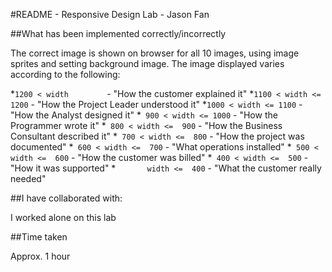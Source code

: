 #README - Responsive Design Lab - Jason Fan

##What has been implemented correctly/incorrectly

The correct image is shown on browser for all 10 images, using image sprites and setting background image.
The image displayed varies according to the following: 

*```1200 < width        ``` - "How the customer explained it"
*```1100 < width <= 1200``` - "How the Project Leader understood it"
*```1000 < width <= 1100``` - "How the Analyst designed it"
*``` 900 < width <= 1000``` - "How the Programmer wrote it"
*``` 800 < width <=  900``` - "How the Business Consultant described it"
*``` 700 < width <=  800``` - "How the project was documented"
*``` 600 < width <=  700``` - "What operations installed"
*``` 500 < width <=  600``` - "How the customer was billed"
*``` 400 < width <=  500``` - "How it was supported"
*```       width <=  400``` - "What the customer really needed"


##I have collaborated with:

I worked alone on this lab

##Time taken

Approx. 1 hour
